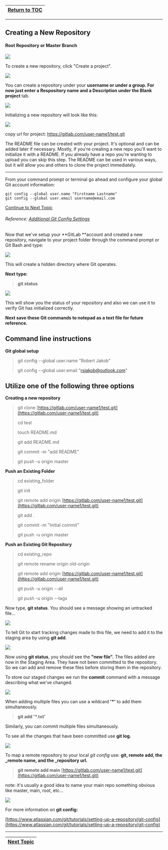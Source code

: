 |[Return to TOC](/00-Table-of-Contents)|
|---|

---

## Creating a New Repository

#### Root Repository or Master Branch

![](/assets/12.PNG)

To create a new repository, click "Create a project".

![](/assets/7.PNG)

You can create a repository under your **username **or under a **group**. For now just enter a Respository name and a Description under the** Blank project** tab.

![](/assets/6.PNG)

Initializing a new repository will look like this:

![](/assets/8.PNG)

copy url for project:  https://gitlab.com/user-name1/test.git

The README file can be created with your project. It's optional and can be added later if necessary. Mostly, if you're creating a new repo you'll want to initialize it with a README.  If you already have a repo you're wanting to upload you can skip this step. The README can be used in various ways, but it will allow you and others to clone the project immediately.

---

From your command prompt or terminal go ahead and configure your global Git account information:

```
git config --global user.name "Firstname Lastname"
git config --global user.email username@email.com
```


<a href="https://github.com/CyberTrainingUSAF/03-Introduction-to-Git/blob/master/04_creating_a_repo.md" rel="Continue to Next Topic"> Continue to Next Topic </a>



###### Reference: [Additional Git Config Settings](https://git-scm.com/book/en/v2/Getting-Started-First-Time-Git-Setup)

###### 

Now that we've setup your **GitLab **account and created a new repository, navigate to your project folder through the command prompt or Git Bash and type:

![](/assets/9.PNG)

This will create a hidden directory where Git operates.

**Next type:**

> **git status**

![](/assets/10.PNG)

This will show you the status of your repository and also we can use it to verify Git has initialized correctly.

**Next save these Git commands to notepad as a text file for future reference.**

## **Command line instructions**
>
**Git global setup**
>
> git config --global user.name "Robert Jakob"
>
> git config --global user.email "rsjakob@outlook.com"  

## **Utilize one of the following three options**

**Creating a new repository**
>
> git clone [https://gitlab.com/user-name1/test.git](https://gitlab.com/user-name1/test.git)
>
> cd test
>
> touch README.md
>
> git add README.md
>
> git commit -m "add README"
>
> git push -u origin master
>
**Push an Existing Folder**
>
> cd existing\_folder
>
> git init
>
> git remote add origin [https://gitlab.com/user-name1/test.git](https://gitlab.com/user-name1/test.git)
>
> git add .
>
> git commit -m "Initial commit"
>
> git push -u origin master
>
**Push an Existing Git Repository**
>
> cd existing\_repo
>
> git remote rename origin old-origin
>
> git remote add origin [https://gitlab.com/user-name1/test.git](https://gitlab.com/user-name1/test.git)
>
> git push -u origin --all
>
> git push -u origin --tags

Now type, **git status**. You should see a message showing an untracked file...

![](/assets/11.PNG)

To tell Git to start tracking changes made to this file, we need to add it to the staging area by using **git add**.

![](/assets/14.PNG)

Now using **git status**, you should see the **"new file".**  The files added are now in the Staging Area.  They have not been committed to the repository.  So we can add and remove these files before storing them in the repository.

To store our staged changes we run the **commit** command with a message describing what we've changed.

![](/assets/15.PNG)

When adding multiple files you can use a wildcard **'\*'** to add them simultaneously.

> **git add '\*.txt'**

Similarly, you can commit multiple files simultaneously.

To see all the changes that have been committed use **git log.**

![](/assets/16.PNG)

To map a remote repository to your local _git config_ use: **git, remote add, the _remote name, and the _repository url.**

> **git remote add main** [https://gitlab.com/user-name1/test.git](https://gitlab.com/user-name1/test.git)

note: it's usually a good idea to name your main repo something obvious like master, main, root, etc...  

![](/assets/Workflow.PNG)

For more information on **git config:**

[https://www.atlassian.com/git/tutorials/setting-up-a-repository/git-config](https://www.atlassian.com/git/tutorials/setting-up-a-repository/git-config)

---

|[Next Topic](05_branching.md)|
|---|
